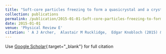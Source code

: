 ```yaml
---
title: "Soft-core particles freezing to form a quasicrystal and a crystal-liquid phase"
collection: publications
permalink: /publication/2015-01-01-Soft-core-particles-freezing-to-form-a-quasicrystal-and-a-crystal-liquid-phase
date: 2015-01-01
venue: 'Physical Review E'
citation: ' A J Archer,  Alastair M Rucklidge,  Edgar Knobloch (2015) &quot;Soft-core particles freezing to form a quasicrystal and a crystal-liquid phase.&quot; <i>Physical Review E</i>. 92, 012324.'
---
```

Use [Google Scholar](https://scholar.google.com/scholar?q=Soft+core+particles+freezing+to+form+a+quasicrystal+and+a+crystal+liquid+phase){:target="_blank"} for full citation